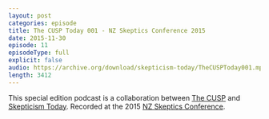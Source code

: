 ```yaml
---
layout: post
categories: episode
title: The CUSP Today 001 - NZ Skeptics Conference 2015
date: 2015-11-30
episode: 11
episodeType: full
explicit: false
audio: https://archive.org/download/skepticism-today/TheCUSPToday001.mp3
length: 3412
---
```


This special edition podcast is a collaboration between [The CUSP](http://thecusp.org.nz/) and [Skepticism Today](http://skepticism.today/). Recorded at the 2015 [NZ Skeptics Conference](http://conference.skeptics.nz/).

